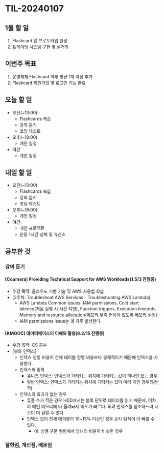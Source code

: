 # TIL-20240107

## 1월 할 일

1. Flashcard 앱 프로토타입 완성
2. 트레이딩 시스템 구현 및 실거래

## 이번주 목표

1. 운영체제 Flashcard 하루 평균 1개 이상 추가
2. Flashcard 회원가입 및 로그인 기능 완료

## 오늘 할 일

- 오전(~13:00)
  - Flashcards 복습
  - 강의 듣기
  - 코딩 테스트
- 오후(~18:00)
  - 개인 일정
- 야간
  - 개인 일정

## 내일 할 일

- 오전(~13:00)
  - Flashcards 복습
  - 강의 듣기
  - 코딩 테스트
- 오후(~18:00)
  - 개인 일정
- 야간
  - 개인 프로젝트
  - 운동 1시간 상체 및 유산소

## 공부한 것

### 강의 듣기

#### [Coursera] Providing Technical Support for AWS Workloads(1.5/3 진행중)

- 수강 목적: 클라우드 기반 기술 및 AWS 사용법 학습
- [2주차: Troubleshoot AWS Services - Troubleshooting AWS Lambda]
  - AWS Lambda Common issues: IAM permissions, Cold start latency(처음 실행 시 시간 지연), Function triggers, Execution timeouts, Memory and resource allocation(메모리 부족 현상이 없도록 메모리 설정)
  - IAM permissions issue는 꽤 자주 발생한다.

#### [KMOOC] 데이터베이스의 이해와 활용(8.2/15 진행중)

- 수강 목적: CS 공부
- [뷰와 인덱스]
  - 인덱스 정렬 비용이 전체 테이블 정렬 비용보다 경제적이기 때문에 인덱스를 사용한다.
  - 인덱스의 종류
    - 유니크 인덱스: 인덱스가 가리키는 위치에 가리키는 값이 하나만 있는 경우
    - 일반 인덱스: 인덱스가 가리키는 위치에 가리키는 값이 여러 개인 경우(일반적)
  - 인덱스의 효과가 없는 경우
    - 튜플 수가 적은 경우 HDD에서는 블록 단위로 데이터를 읽기 때문에, 어차피 메인 메모리에 다 올려놔서 속도가 빠르다. 외려 인덱스를 참조하느라 시간이 더 걸릴 수 있다.
    - 인덱스 값이 전체 테이블의 10~15% 이상인 경우 순차 탐색이 더 빠를 수 있다.
      - 예: 성별 구분 컬럼에서 남녀의 비율이 비슷한 경우

### 잘한점, 개선점, 배운점
